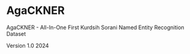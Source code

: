 # AgaCKNER

AgaCKNER - All-In-One
First Kurdsih Sorani Named Entity Recognition Dataset

Version 1.0
2024

